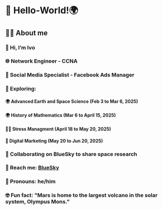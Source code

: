 # 👋 Hello-World!🌍
## 🙋‍♂️ About me 
### 👋 Hi, I’m Ivo
### 🌐 Network Engineer - CCNA
### 📢 Social Media Specialist - Facebook Ads Manager
### 👀 Exploring:
#### 🌍 Advanced Earth and Space Science (Feb 3 to Mar 6, 2025)
#### 🌍 History of Mathematics (Mar 6 to April 15, 2025)
#### 🧘‍♀️ Stress Managment (April 18 to May 20, 2025)
#### 🎯 Digital Marketing (May 20 to Jun 20, 2025)
### 🔗 Collaborating on BlueSky to share space research 
### 💬 Reach me: [BlueSky](bsky.app/profile/ivojuri.bsky.social)
### 👨 Pronouns: he/him
### 🤓 Fun fact: "Mars is home to the largest volcano in the solar system, Olympus Mons."
